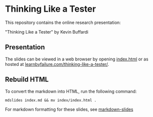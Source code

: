 # Thinking Like a Tester

This repository contains the online research presentation:

"Thinking Like a Tester" by Kevin Buffardi

## Presentation

The slides can be viewed in a web browser by opening [index.html](index.html) or as hosted at [learnbyfailure.com/thinking-like-a-tester/](https://learnbyfailure.com/thinking-like-a-tester/).

## Rebuild HTML

To convert the markdown into HTML, run the following command:

```
mdslides index.md && mv index/index.html .
```

For markdown formatting for these slides, see [markdown-slides](https://github.com/dadoomer/markdown-slides)